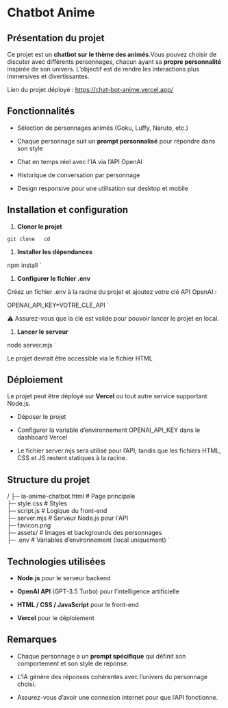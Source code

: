 Chatbot Anime
=============

Présentation du projet
----------------------

Ce projet est un **chatbot sur le thème des animés**.Vous pouvez choisir de discuter avec différents personnages, chacun ayant sa **propre personnalité** inspirée de son univers. L’objectif est de rendre les interactions plus immersives et divertissantes.

Lien du projet déployé : https://chat-bot-anime.vercel.app/

Fonctionnalités
---------------

*   Sélection de personnages animés (Goku, Luffy, Naruto, etc.)
    
*   Chaque personnage suit un **prompt personnalisé** pour répondre dans son style
    
*   Chat en temps réel avec l’IA via l’API OpenAI
    
*   Historique de conversation par personnage
    
*   Design responsive pour une utilisation sur desktop et mobile
    

Installation et configuration
-----------------------------

1.  **Cloner le projet**

`git clone   cd` 

1.  **Installer les dépendances**
    
  npm install   `

1.  **Configurer le fichier .env**
    

Créez un fichier .env à la racine du projet et ajoutez votre clé API OpenAI :

 OPENAI_API_KEY=VOTRE_CLE_API   `

⚠️ Assurez-vous que la clé est valide pour pouvoir lancer le projet en local.

1.  **Lancer le serveur**

 node server.mjs   `

Le projet devrait être accessible via le fichier HTML

Déploiement
-----------

Le projet peut être déployé sur **Vercel** ou tout autre service supportant Node.js.

*   Déposer le projet
    
*   Configurer la variable d’environnement OPENAI\_API\_KEY dans le dashboard Vercel
    
*   Le fichier server.mjs sera utilisé pour l’API, tandis que les fichiers HTML, CSS et JS restent statiques à la racine.
    

Structure du projet
-------------------

 / 
 ├─ ia-anime-chatbot.html   # Page principale  
 ├─ style.css               # Styles  
 ├─ script.js               # Logique du front-end  
 ├─ server.mjs              # Serveur Node.js pour l'API  
 ├─ favicon.png  
 ├─ assets/                 # Images et backgrounds des personnages  
 ├─ .env                    # Variables d’environnement (local uniquement)   `

Technologies utilisées
----------------------

*   **Node.js** pour le serveur backend
    
*   **OpenAI API** (GPT-3.5 Turbo) pour l’intelligence artificielle
    
*   **HTML / CSS / JavaScript** pour le front-end
    
*   **Vercel** pour le déploiement
    

Remarques
---------

*   Chaque personnage a un **prompt spécifique** qui définit son comportement et son style de réponse.
    
*   L’IA génère des réponses cohérentes avec l’univers du personnage choisi.
    
*   Assurez-vous d’avoir une connexion internet pour que l’API fonctionne.
